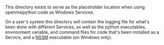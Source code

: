 This directory exists to serve as the placeholder location when using openmsipython code as Windows Services.

On a user's system this directory will contain the logging file for what's been done with different Services, as well as the python executables, environment variable, and command files for code that's been installed as a Service, and a [NSSM](https://nssm.cc/) executable (on Windows only).